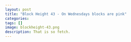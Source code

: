 ```yaml
---
layout: post
title: "Block Height 43 - On Wednesdays blocks are pink"
categories:
tags: []
image: blockheight-43.png
description: That is so fetch.
---
```

